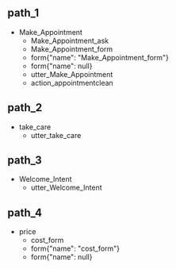 ## path_1
* Make_Appointment
	- Make_Appointment_ask
	- Make_Appointment_form
	- form{"name": "Make_Appointment_form"}
	- form{"name": null}
	- utter_Make_Appointment
	- action_appointmentclean

## path_2
* take_care
	- utter_take_care

## path_3
* Welcome_Intent
	- utter_Welcome_Intent

## path_4
* price
	- cost_form
	- form{"name": "cost_form"}
	- form{"name": null}

